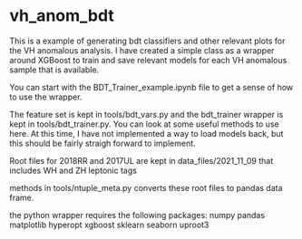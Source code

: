 # vh_anom_bdt

This is a example of generating bdt classifiers and other relevant plots for the VH anomalous analysis. I have created a simple class as a wrapper around XGBoost to train and save relevant models for each VH anomalous sample that is available.  


You can start with the BDT_Trainer_example.ipynb file to get a sense of how to use the wrapper. 

The feature set is kept in tools/bdt_vars.py and the bdt_trainer wrapper is kept in tools/bdt_trainer.py. You can look at some useful methods to use here. At this time, I have not implemented a way to load models back, but this should be fairly straigh forward to implement. 


Root files for 2018RR and 2017UL are kept in data_files/2021_11_09 that includes WH and ZH leptonic tags

methods in tools/ntuple_meta.py converts these root files to pandas data frame. 

the python wrapper requires the following packages:
numpy
pandas 
matplotlib
hyperopt
xgboost
sklearn
seaborn
uproot3






